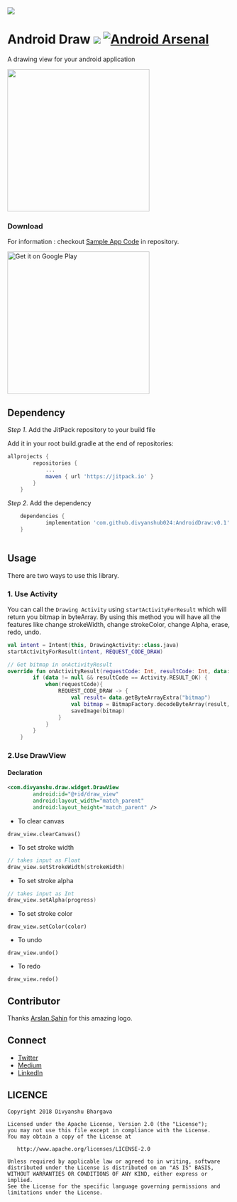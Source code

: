 <img src="https://github.com/divyanshub024/AndroidDraw/blob/master/Art/AndroidDraw.png">

# Android Draw [![](https://jitpack.io/v/divyanshub024/AndroidDraw.svg)](https://jitpack.io/#divyanshub024/AndroidDraw) [![Android Arsenal]( https://img.shields.io/badge/Android%20Arsenal-AndroidDraw-green.svg?style=flat )]( https://android-arsenal.com/details/1/7150 )

A drawing view for your android application							

<img src="https://github.com/divyanshub024/AndroidDraw/blob/master/Art/cover.png" width="320">

### Download

For information : checkout [Sample App Code](https://github.com/divyanshub024/AndroidDraw/tree/master/app) in repository.

<a href='https://play.google.com/store/apps/details?id=com.divyanshu.androiddraw&rdid=com.divyanshu.androiddraw&pcampaignid=MKT-Other-global-all-co-prtnr-py-PartBadge-Mar2515-1'><img alt='Get it on Google Play' src='https://play.google.com/intl/en_us/badges/images/generic/en_badge_web_generic.png' width = "320"/></a>

## Dependency

*Step 1*. Add the JitPack repository to your build file

Add it in your root build.gradle at the end of repositories:

```gradle
allprojects {
		repositories {
			...
			maven { url 'https://jitpack.io' }
		}
	}
  ```
  
  
*Step 2*. Add the dependency

```gradle
	dependencies {
	        implementation 'com.github.divyanshub024:AndroidDraw:v0.1'
	}
  
  ```
## Usage

There are two ways to use this library.

### 1. Use Activity

You can call the `Drawing Activity` using `startActivityForResult` which will return you bitmap in byteArray. By using this method you will have all the features like change strokeWidth, change strokeColor, change Alpha, erase, redo, undo.

```kotlin
val intent = Intent(this, DrawingActivity::class.java)
startActivityForResult(intent, REQUEST_CODE_DRAW)

// Get bitmap in onActivityResult
override fun onActivityResult(requestCode: Int, resultCode: Int, data: Intent?) {
        if (data != null && resultCode == Activity.RESULT_OK) {
            when(requestCode){
                REQUEST_CODE_DRAW -> {
                    val result= data.getByteArrayExtra("bitmap")
                    val bitmap = BitmapFactory.decodeByteArray(result, 0, result.size)
                    saveImage(bitmap)
                }
            }
        }
    }
```
### 2.Use DrawView

#### Declaration
```xml
<com.divyanshu.draw.widget.DrawView
        android:id="@+id/draw_view"
        android:layout_width="match_parent"
        android:layout_height="match_parent" />
```

- To clear canvas
```
draw_view.clearCanvas()
```
- To set stroke width
```kotlin
// takes input as Float
draw_view.setStrokeWidth(strokeWidth)
```
- To set stroke alpha
```kotlin
// takes input as Int
draw_view.setAlpha(progress)
```
- To set stroke color
```
draw_view.setColor(color)
```
- To undo
```
draw_view.undo()
```

- To redo
```
draw_view.redo()
```

## Contributor
Thanks [Arslan Şahin](https://github.com/Arslanshn) for this amazing logo.

## Connect
- [Twitter](https://twitter.com/divyanshub024)
- [Medium](https://medium.com/@divyanshub024)
- [LinkedIn](https://www.linkedin.com/in/divyanshub024/)

## LICENCE
```
Copyright 2018 Divyanshu Bhargava

Licensed under the Apache License, Version 2.0 (the "License");
you may not use this file except in compliance with the License.
You may obtain a copy of the License at

   http://www.apache.org/licenses/LICENSE-2.0

Unless required by applicable law or agreed to in writing, software
distributed under the License is distributed on an "AS IS" BASIS,
WITHOUT WARRANTIES OR CONDITIONS OF ANY KIND, either express or implied.
See the License for the specific language governing permissions and
limitations under the License.
```
